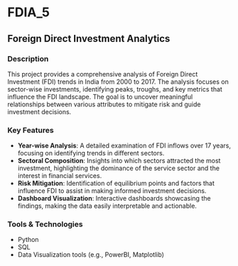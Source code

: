 # FDIA_5

## Foreign Direct Investment Analytics

### Description
This project provides a comprehensive analysis of Foreign Direct Investment (FDI) trends in India from 2000 to 2017. The analysis focuses on sector-wise investments, identifying peaks, troughs, and key metrics that influence the FDI landscape. The goal is to uncover meaningful relationships between various attributes to mitigate risk and guide investment decisions.

### Key Features
- **Year-wise Analysis**: A detailed examination of FDI inflows over 17 years, focusing on identifying trends in different sectors.
- **Sectoral Composition**: Insights into which sectors attracted the most investment, highlighting the dominance of the service sector and the interest in financial services.
- **Risk Mitigation**: Identification of equilibrium points and factors that influence FDI to assist in making informed investment decisions.
- **Dashboard Visualization**: Interactive dashboards showcasing the findings, making the data easily interpretable and actionable.

### Tools & Technologies
- Python
- SQL
- Data Visualization tools (e.g., PowerBI, Matplotlib)
